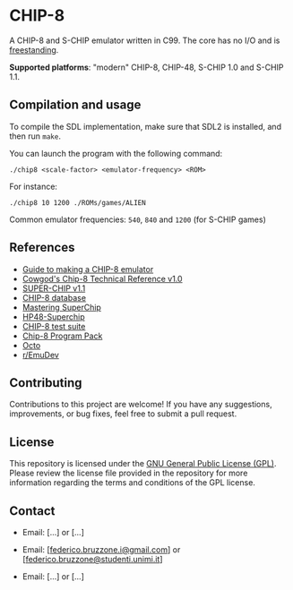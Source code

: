 # CHIP-8

A CHIP-8 and S-CHIP emulator written in C99. The core has no I/O and
is [freestanding](https://port70.net/~nsz/c/c99/n1256.html#4p6).

**Supported platforms**: "modern" CHIP-8, CHIP-48, S-CHIP 1.0 and
S-CHIP 1.1.

## Compilation and usage

To compile the SDL implementation, make sure that SDL2 is installed,
and then run `make`.

You can launch the program with the following command:

```
./chip8 <scale-factor> <emulator-frequency> <ROM>
```

For instance:

```
./chip8 10 1200 ./ROMs/games/ALIEN
```

Common emulator frequencies: `540`, `840` and `1200` (for S-CHIP
games)

## References

-   [Guide to making a CHIP-8 emulator](https://tobiasvl.github.io/blog/write-a-chip-8-emulator)
-   [Cowgod's Chip-8 Technical Reference v1.0](http://devernay.free.fr/hacks/chip8/C8TECH10.HTM)
-   [SUPER-CHIP v1.1](http://devernay.free.fr/hacks/chip8/schip.txt)
-   [CHIP-8 database](https://github.com/chip-8/chip-8-database)
-   [Mastering SuperChip](https://johnearnest.github.io/Octo/docs/SuperChip.html)
-   [HP48-Superchip](https://github.com/Chromatophore/HP48-Superchip)
-   [CHIP-8 test suite](https://github.com/Timendus/chip8-test-suite)
-   [Chip-8 Program Pack](https://github.com/kripod/chip8-roms)
-   [Octo](https://github.com/JohnEarnest/Octo)
-   [r/EmuDev](https://www.reddit.com/r/EmuDev)

## Contributing

Contributions to this project are welcome! If you have any suggestions, improvements, or bug fixes, feel free to submit a pull request.

## License

This repository is licensed under the [GNU General Public License (GPL)](https://www.gnu.org/licenses/gpl-3.0.html). Please review the license file provided in the repository for more information regarding the terms and conditions of the GPL license.

## Contact

- Email: [...] or [...]

- Email: [federico.bruzzone.i@gmail.com] or [federico.bruzzone@studenti.unimi.it]

- Email: [...] or [...]


